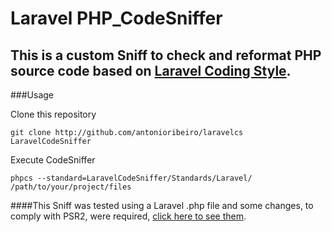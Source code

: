 # Laravel PHP_CodeSniffer
## This is a custom Sniff to check and reformat PHP source code based on [Laravel Coding Style](http://laravel.com/docs/4.2/contributions#coding-style).

###Usage

Clone this repository

```
git clone http://github.com/antonioribeiro/laravelcs LaravelCodeSniffer
```

Execute CodeSniffer

```
phpcs --standard=LaravelCodeSniffer/Standards/Laravel/  /path/to/your/project/files
```

####This Sniff was tested using a Laravel .php file and some changes, to comply with PSR2, were required, [click here to see them](http://github.com/antonioribeiro/laravelcs/compare/096884846fa385e54a7e4eeb43547a9137fdf047...d78508f9e5633bc0f776f730dcc6f1e0a9c8daec).
